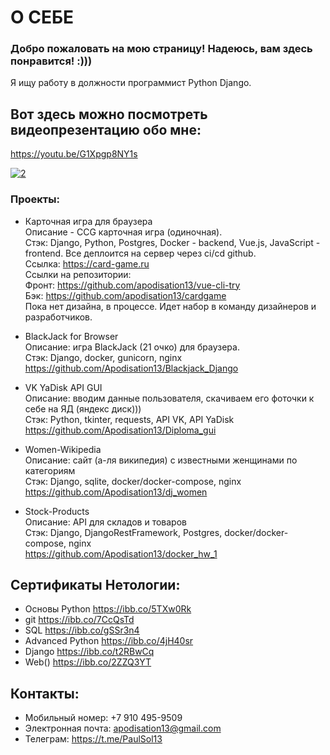 # О СЕБЕ

### Добро пожаловать на мою страницу! Надеюсь, вам здесь понравится! :)))

Я ищу работу в должности программист Python Django.

## Вот здесь можно посмотреть видеопрезентацию обо мне:
https://youtu.be/G1Xpgp8NY1s


<a href="https://imgbb.com/"><img src="https://i.ibb.co/LpyXrnP/2.png" alt="2" border="0"></a>

### Проекты:

* Карточная игра для браузера  <br>
Описание - CCG карточная игра (одиночная).  <br>
Стэк: Django, Python, Postgres, Docker - backend, Vue.js, JavaScript - frontend. Все деплоится на сервер через ci/cd github.  <br>
Ссылка: https://card-game.ru  <br>
Ссылки на репозитории:  <br>
Фронт: https://github.com/apodisation13/vue-cli-try <br>
Бэк: https://github.com/apodisation13/cardgame <br>
Пока нет дизайна, в процессе. Идет набор в команду дизайнеров и разработчиков.

* BlackJack for Browser  <br>
Описание: игра BlackJack (21 очко) для браузера. <br>
Стэк: Django, docker, gunicorn, nginx <br>
https://github.com/Apodisation13/Blackjack_Django <br>



* VK YaDisk API GUI <br> 
Описание: вводим данные пользователя, скачиваем его фоточки к себе на ЯД (яндекс диск)))<br> 
Стэк: Python, tkinter, requests, API VK, API YaDisk <br> 
https://github.com/Apodisation13/Diploma_gui

* Women-Wikipedia <br> 
Описание: сайт (а-ля википедия) с известными женщинами по категориям <br>
Стэк: Django, sqlite, docker/docker-compose, nginx <br>
https://github.com/Apodisation13/dj_women 

* Stock-Products <br>
Описание: API для складов и товаров <br>
Стэк: Django, DjangoRestFramework, Postgres, docker/docker-compose, nginx <br>
https://github.com/Apodisation13/docker_hw_1


## Сертификаты Нетологии:
* Основы Python https://ibb.co/5TXw0Rk
* git https://ibb.co/7CcQsTd
* SQL https://ibb.co/gSSr3n4
* Advanced Python https://ibb.co/4jH40sr
* Django https://ibb.co/t2RBwCq
* Web() https://ibb.co/2ZZQ3YT

## Контакты:
* Мобильный номер: +7 910 495-9509
* Электронная почта: apodisation13@gmail.com
* Телеграм: https://t.me/PaulSol13


